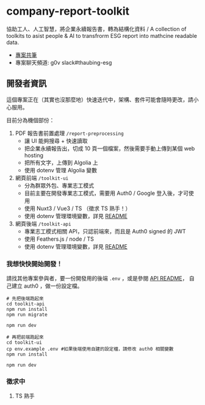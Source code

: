 # company-report-toolkit
協助工人、人工智慧，將企業永續報告書，轉為結構化資料 / A collection of toolkits to asist people &amp; AI to transfrorm ESG report into mathcine readable data.

- [專案共筆](https://g0v.hackmd.io/@ddio-io/open-csr-report)
- 專案聊天頻道: g0v slack#thaubing-esg

## 開發者資訊

這個專案正在（其實也沒那麼地）快速迭代中，架構、套件可能會隨時更改，請小心服用。

目前分為機個部份：

1. PDF 報告書前置處理 `/report-preprocessing`
   - 讓 UI 能夠搜尋 + 快速讀取
   - 把企業永續報告出，切成 10 頁一個檔案，然後需要手動上傳到某個 web hosting
   - 把所有文字，上傳到 Algolia 上
   - 使用 dotenv 管理 Algolia 變數
2. 網頁前端 `/toolkit-ui`
   - 分為群眾外包、專業志工模式
   - 目前主要在開發專業志工模式，需要用 Auth0 / Google 登入後，才可使用
   - 使用 Nuxt3 / Vue3 / TS （徵求 TS 熟手！）
   - 使用 dotenv 管理環境變數，詳見 [README](./toolkit-ui/README.md)
3. 網頁後端 `/toolkit-api`
   - 專業志工模式相關 API，只認前端來，而且是 Auth0 signed 的 JWT 
   - 使用 Feathers.js / node / TS 
   - 使用 dotenv 管理環境變數，詳見 [README](./toolkit-api/README.md)

### 我想快快開始開發！

請找其他專案參與者，要一份開發用的後端 `.env` ，或是參閱 [API README](./toolkit-api/README.md)，
自己建立 auth0 ，做一份設定檔。

```
# 先把後端跑起來
cd toolkit-api
npm run install
npm run migrate

npm run dev

# 再把前端跑起來
cd toolkit-ui
cp env.example .env #如果後端使用自建的設定檔，請修改 auth0 相關變數
npm run install

npm run dev
```

### 徵求中

1. TS 熟手

